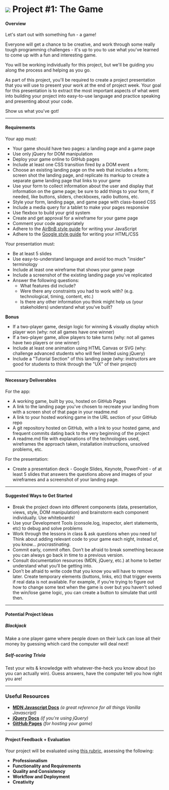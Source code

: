 # ![](https://ga-dash.s3.amazonaws.com/production/assets/logo-9f88ae6c9c3871690e33280fcf557f33.png) Project #1: The Game

#### Overview

Let's start out with something fun - a game!

Everyone will get a chance to be creative, and work through some really tough programming challenges - it's up to you to use what you've learned to come up with a fun and interesting game.

You will be working individually for this project, but we'll be guiding you along the process and helping as you go.

As part of this project, you'll be required to create a project presentation that you will use to present your work at the end of project week. Your goal for this presentation is to extract the most important aspects of what went into building your project into easy-to-use language and practice speaking and presenting about your code.

Show us what you've got!


---

#### Requirements

Your app must:

- Your game should have two pages: a landing page and a game page
- Use only jQuery for DOM manipulation
- Deploy your game online to GitHub pages
- Include at least one CSS transition fired by a DOM event
- Choose an existing landing page on the web that includes a form; screen shot the landing page, and replicate its markup to create a separate game landing page that links to your game
- Use your form to collect information about the user and display that information on the game page; be sure to add things to your form, if needed, like buttons, sliders, checkboxes, radio buttons, etc.
- Style your form, landing page, and game page with class-based CSS
- Include a media query for a tablet to make your pages responsive
- Use flexbox to build your grid system
- Create and get approval for a wireframe for your game page
- Comment your code appropriately
- Adhere to the [AirBnB style guide](https://github.com/airbnb/javascript) for writing your JavaScript
- Adhere to the [Google style guide](https://google.github.io/styleguide/htmlcssguide.xml) for writing your HTML/CSS

Your presentation must:

- Be at least 5 slides
- Use easy-to-understand language and avoid too much "insider" terminology
- Include at least one wireframe that shows your game page
- Include a screenshot of the existing landing page you've replicated
- Answer the following questions:
	- What features did include?
	- Were there any constraints you had to work with? (e.g. technological, timing, content, etc.)
	- Is there any other information you think might help us (your stakeholders) understand what you've built?

**Bonus**

- If a two-player game, design logic for winning & visually display which player won (why: not all games have one winner)
- If a two-player game, allow players to take turns (why: not all games have two players or one winner)
- Include at least one animation using HTML Canvas or SVG (why: challenge advanced students who will feel limited using jQuery)
- Include a "Tutorial Section" of this landing page (why: instructors are good for students to think through the "UX" of their project)


---

#### Necessary Deliverables

For the app:

* A working game, built by you, hosted on GitHub Pages
* A link to the landing page you've chosen to recreate your landing from with a screen shot of that page in your readme.md
* A link to your hosted working game in the URL section of your GitHub repo
* A git repository hosted on GitHub, with a link to your hosted game, and frequent commits dating back to the very beginning of the project
* A readme.md file with explanations of the technologies used, wireframes the approach taken, installation instructions, unsolved problems, etc.

For the presentation:

* Create a presentation deck - Google Slides, Keynote, PowerPoint - of at least 5 slides that answers the questions above and images of your wireframes and a screenshot of your landing page.
---

#### Suggested Ways to Get Started

* Break the project down into different components (data, presentation, views, style, DOM manipulation) and brainstorm each component individually. Use whiteboards!
* Use your Development Tools (console.log, inspector, alert statements, etc) to debug and solve problems
* Work through the lessons in class & ask questions when you need to! Think about adding relevant code to your game each night, instead of, you know... _procrastinating_.
* Commit early, commit often. Don’t be afraid to break something because you can always go back in time to a previous version.
* Consult documentation resources (MDN, jQuery, etc.) at home to better understand what you’ll be getting into.
* Don’t be afraid to write code that you know you will have to remove later. Create temporary elements (buttons, links, etc) that trigger events if real data is not available. For example, if you’re trying to figure out how to change some text when the game is over but you haven’t solved the win/lose game logic, you can create a button to simulate that until then.

---

#### Potential Project Ideas

##### Blackjack
Make a one player game where people down on their luck can lose all their money by guessing which card the computer will deal next!

##### Self-scoring Trivia
Test your wits & knowledge with whatever-the-heck you know about (so you can actually win). Guess answers, have the computer tell you how right you are!

---

### Useful Resources

* **[MDN Javascript Docs](https://developer.mozilla.org/en-US/docs/Web/JavaScript)** _(a great reference for all things Vanilla Javascript)_
* **[jQuery Docs](http://api.jquery.com)** _(if you're using jQuery)_
* **[GitHub Pages](https://pages.github.com)** _(for hosting your game)_

---

#### Project Feedback + Evaluation

Your project will be evaluated using [this rubric](rubric.md), assessing the following:

- **Professionalism**
- **Functionality and Requirements**
- **Quality and Consistency**
- **Workflow and Deployment**
- **Creativity**
